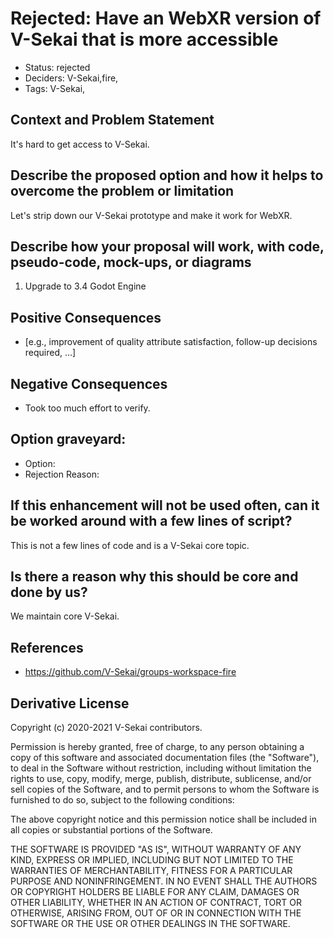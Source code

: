 # Rejected: Have an WebXR version of V-Sekai that is more accessible

- Status: rejected <!-- draft | rejected | accepted | deprecated | superseded by -->
- Deciders: V-Sekai,fire,
- Tags: V-Sekai,

## Context and Problem Statement

It's hard to get access to V-Sekai.

## Describe the proposed option and how it helps to overcome the problem or limitation

Let's strip down our V-Sekai prototype and make it work for WebXR.

## Describe how your proposal will work, with code, pseudo-code, mock-ups, or diagrams

1. Upgrade to 3.4 Godot Engine

## Positive Consequences <!-- optional -->

- [e.g., improvement of quality attribute satisfaction, follow-up decisions required, …]

## Negative Consequences <!-- optional -->

- Took too much effort to verify.

## Option graveyard: <!-- same as above -->

- Option: <!-- [List the proposed options no longer open for consideration.] -->
- Rejection Reason: <!-- [List the reasons for the rejection: (the Bad traits)] -->

## If this enhancement will not be used often, can it be worked around with a few lines of script?

This is not a few lines of code and is a V-Sekai core topic.

## Is there a reason why this should be core and done by us?

We maintain core V-Sekai.

## References <!-- optional -->

- https://github.com/V-Sekai/groups-workspace-fire

## Derivative License

Copyright (c) 2020-2021 V-Sekai contributors.

Permission is hereby granted, free of charge, to any person obtaining a copy
of this software and associated documentation files (the "Software"), to deal
in the Software without restriction, including without limitation the rights
to use, copy, modify, merge, publish, distribute, sublicense, and/or sell
copies of the Software, and to permit persons to whom the Software is
furnished to do so, subject to the following conditions:

The above copyright notice and this permission notice shall be included in all
copies or substantial portions of the Software.

THE SOFTWARE IS PROVIDED "AS IS", WITHOUT WARRANTY OF ANY KIND, EXPRESS OR
IMPLIED, INCLUDING BUT NOT LIMITED TO THE WARRANTIES OF MERCHANTABILITY,
FITNESS FOR A PARTICULAR PURPOSE AND NONINFRINGEMENT. IN NO EVENT SHALL THE
AUTHORS OR COPYRIGHT HOLDERS BE LIABLE FOR ANY CLAIM, DAMAGES OR OTHER
LIABILITY, WHETHER IN AN ACTION OF CONTRACT, TORT OR OTHERWISE, ARISING FROM,
OUT OF OR IN CONNECTION WITH THE SOFTWARE OR THE USE OR OTHER DEALINGS IN THE
SOFTWARE.
